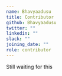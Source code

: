 ```yaml
---
name: Bhavyaadusu
title: Contributor
github: Bhavyaadusu
twitter: ""
linkedin: ""
slack: ""
joining_date: ""
role: contributor
---
```


Still waiting for this
